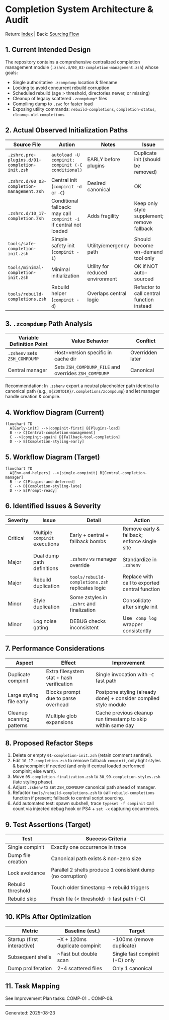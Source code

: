 # Completion System Architecture & Audit

Return: [Index](../README.md) | Back: [Sourcing Flow](020-sourcing-flow.md)

## 1. Current Intended Design
The repository contains a comprehensive centralized completion management module (`.zshrc.d/00_03-completion-management.zsh`) whose goals:
- Single authoritative `.zcompdump` location & filename
- Locking to avoid concurrent rebuild corruption
- Scheduled rebuild (age > threshold, directories newer, or missing)
- Cleanup of legacy scattered `.zcompdump*` files
- Compiling dump to `.zwc` for faster load
- Exposing utility commands: `rebuild-completions`, `completion-status`, `cleanup-old-completions`

## 2. Actual Observed Initialization Paths
| Source File | Action | Notes | Issue |
|-------------|--------|-------|-------|
| `.zshrc.pre-plugins.d/01-completion-init.zsh` | `autoload -U compinit; compinit (-C conditional)` | EARLY before plugins | Duplicate init (should be removed) |
| `.zshrc.d/00_03-completion-management.zsh` | Central init (`compinit -d` or `-C`) | Desired canonical | OK |
| `.zshrc.d/10_17-completion.zsh` | Conditional fallback: may call `compinit -i` if central not loaded | Adds fragility | Keep only style supplement; remove fallback |
| `tools/safe-completion-init.zsh` | Simple safety init (`compinit -i`) | Utility/emergency path | Should become on-demand tool only |
| `tools/minimal-completion-init.zsh` | Minimal initialization | Utility for reduced environment | OK if NOT auto-sourced |
| `tools/rebuild-completions.zsh` | Rebuild helper (`compinit -d`) | Overlaps central logic | Refactor to call central function instead |

## 3. `.zcompdump` Path Analysis
| Variable Definition Point | Value Behavior | Conflict |
|---------------------------|----------------|----------|
| `.zshenv` sets `ZSH_COMPDUMP` | Host+version specific in cache dir | Overridden later | Causes multiple potential dump files |
| Central manager | Sets `ZSH_COMPDUMP_FILE` and overrides `ZSH_COMPDUMP` | Canonical | Should be standardized earlier |

Recommendation: In `.zshenv` export a neutral placeholder path identical to canonical path (e.g., `${ZDOTDIR}/.completions/zcompdump`) and let manager handle creation & compile.

## 4. Workflow Diagram (Current)
```mermaid
flowchart TD
  A[Early-init] -->|compinit-first| B[Plugins-load]
  B --> C[Central-completion-management]
  C -->|compinit-again| D[Fallback-tool-completion]
  D --> E[Completion-styling-early]
```

## 5. Workflow Diagram (Target)
```mermaid
flowchart TD
  A[Env-and-helpers] -->|single-compinit| B[Central-completion-manager]
  B --> C[Plugins-and-deferred]
  C --> D[Completion-styling-late]
  D --> E[Prompt-ready]
```

## 6. Identified Issues & Severity
| Severity | Issue | Detail | Action |
|----------|-------|--------|--------|
| Critical | Multiple `compinit` executions | Early + central + fallback bombs | Remove early & fallback; enforce single site |
| Major | Dual dump path definitions | `.zshenv` vs manager override | Standardize in `.zshenv` |
| Major | Rebuild duplication | `tools/rebuild-completions.zsh` replicates logic | Replace with call to exported central function |
| Minor | Style duplication | Some zstyles in `.zshrc` and finalization | Consolidate after single init |
| Minor | Log noise gating | DEBUG checks inconsistent | Use `_comp_log` wrapper consistently |

## 7. Performance Considerations
| Aspect | Effect | Improvement |
|--------|--------|------------|
| Duplicate compinit | Extra filesystem stat + hash verification | Single invocation with `-C` fast path |
| Large styling file early | Blocks prompt due to parse overhead | Postpone styling (already done) + consider compiled style module |
| Cleanup scanning patterns | Multiple glob expansions | Cache previous cleanup run timestamp to skip within same day |

## 8. Proposed Refactor Steps
1. Delete or empty `01-completion-init.zsh` (retain comment sentinel).
2. Edit `10_17-completion.zsh` to remove fallback `compinit`, only light styles & bashcompinit if needed (and only if central loaded performed compinit; else warn).
3. Move `05-completion-finalization.zsh` to `30_99-completion-styles.zsh` (late styling phase).
4. Adjust `.zshenv` to set `ZSH_COMPDUMP` canonical path ahead of manager.
5. Refactor `tools/rebuild-completions.zsh` to call `rebuild-completions` function if present; fallback to central script sourcing.
6. Add automated test: spawn subshell, trace `typeset -f compinit` call count via injected debug hook or PS4 + `set -x` capturing occurrences.

## 9. Test Assertions (Target)
| Test | Success Criteria |
|------|------------------|
| Single compinit | Exactly one occurrence in trace |
| Dump file creation | Canonical path exists & non-zero size |
| Lock avoidance | Parallel 2 shells produce 1 consistent dump (no corruption) |
| Rebuild threshold | Touch older timestamp -> rebuild triggers |
| Rebuild skip | Fresh file (< threshold) -> fast path (-C) |

## 10. KPIs After Optimization
| Metric | Baseline (est.) | Target |
|--------|-----------------|--------|
| Startup (first interactive) | ~X + 120ms duplicate compinit | -100ms (remove duplicate) |
| Subsequent shells | ~Fast but double scan | Single fast compinit (-C) only |
| Dump proliferation | 2-4 scattered files | Only 1 canonical |

## 11. Task Mapping
See Improvement Plan tasks: COMP-01 .. COMP-08.

---
Generated: 2025-08-23
